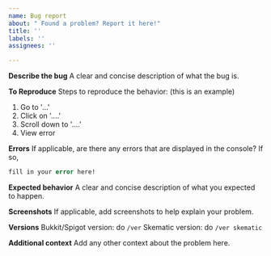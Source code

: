 ```yaml
---
name: Bug report
about: " Found a problem? Report it here!"
title: ''
labels: ''
assignees: ''

---
```


**Describe the bug**
A clear and concise description of what the bug is.

**To Reproduce**
Steps to reproduce the behavior: (this is an example)
1. Go to '...'
2. Click on '....'
3. Scroll down to '....'
4. View error

**Errors**
If applicable, are there any errors that are displayed in the console?
If so,
```vb
fill in your error here!
```

**Expected behavior**
A clear and concise description of what you expected to happen.

**Screenshots**
If applicable, add screenshots to help explain your problem.

**Versions**
Bukkit/Spigot version: do `/ver`
Skematic version: do `/ver skematic`

**Additional context**
Add any other context about the problem here.
